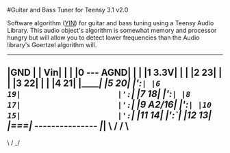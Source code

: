#Guitar and Bass Tuner for Teensy 3.1 v2.0

Software algorithm ([YIN]) for guitar and bass tuning using a Teensy Audio Library. This audio object's algorithm is somewhat memory and processor hungry but will allow you to detect lower frequencies than the Audio library's Goertzel algorithm will.

[YIN]:http://recherche.ircam.fr/equipes/pcm/cheveign/pss/2002_JASA_YIN.pdf
<!-- language: lang-none -->

_______________                    _________
|GND  |   |  Vin|                   |       |
|0     ---  AGND|                   |       |
|1          3.3V|                   |       |
|2            23|                   |       |
|3            22|                   |       |
|4            21|                   |_______|
|5            20|                     |':`|
|6            19|                     |':`|
|7            18|                     |':`|
|8            17|                     |':`|
|9         A2/16|                     |':`|
|10           15|                     |':`|
|11           14|                     |':`|
|12           13|                     |===|
---------------                      |___|
\ /
/ \
-----
\   /
\_/
